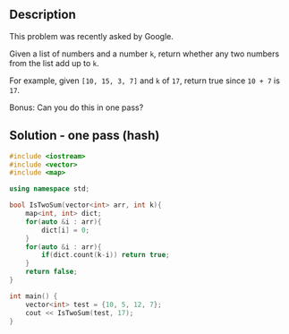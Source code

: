 ## Description

This problem was recently asked by Google.

Given a list of numbers and a number `k`, return whether any two numbers from the list add up to `k`.

For example, given `[10, 15, 3, 7]` and `k` of `17`, return true since `10 + 7` is `17`.

Bonus: Can you do this in one pass?

## Solution - one pass (hash)

```c++
#include <iostream>
#include <vector>
#include <map>

using namespace std;

bool IsTwoSum(vector<int> arr, int k){
    map<int, int> dict;
    for(auto &i : arr){
        dict[i] = 0;
    }
    for(auto &i : arr){
        if(dict.count(k-i)) return true;
    }
    return false;
}

int main() {
    vector<int> test = {10, 5, 12, 7};
    cout << IsTwoSum(test, 17);
}
```
